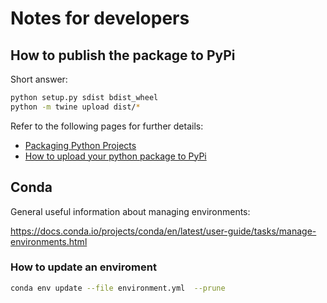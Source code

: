 # Notes for developers

## How to publish the package to PyPi

Short answer:

```sh
python setup.py sdist bdist_wheel
python -m twine upload dist/*
```

Refer to the following pages for further details:

- [Packaging Python Projects]
- [How to upload your python package to PyPi]

## Conda

General useful information about managing environments:

https://docs.conda.io/projects/conda/en/latest/user-guide/tasks/manage-environments.html


### How to update an enviroment

```sh
conda env update --file environment.yml  --prune
```

[Packaging Python Projects]: https://packaging.python.org/tutorials/packaging-projects/
[How to upload your python package to PyPi]: https://medium.com/@joel.barmettler/how-to-upload-your-python-package-to-pypi-65edc5fe9c56
